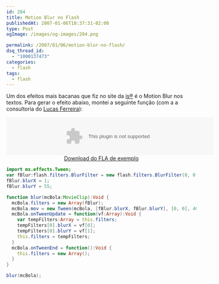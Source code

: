 ```yaml
---
id: 204
title: Motion Blur no Flash
publishedAt: 2007-01-06T18:37:31-02:00
type: Post
ogImage: /images/og-images/204.png

permalink: /2007/01/06/motion-blur-no-flash/
dsq_thread_id:
  - "1000137473"
categories:
  - flash
tags:
  - flash
---
```

Um dos efeitos mais bacanas que fiz no site da [is®](http://summer07.is.ind.br) é o Motion Blur nos textos. Para gerar o efeito abaixo, montei a seguinte função (com a a consultoria do [Lucas Ferreira](http://www.lucasferreira.com)):

<center>
  <object width="550" height="100" data="/wp-content/uploads/2007/01/motionblur.swf"></object>
  <br/>
  <a href="/wp-content/uploads/2007/01/motionblur.zip">Download do FLA de exemplo</a><br />
</center>

```actionscript
import mx.effects.Tween;  
var fBlur:flash.filters.BlurFilter = new flash.filters.BlurFilter(0, 0, 2);  
fBlur.blurX = 1;  
fBlur.blurY = 55;

function blur(mcBola:MovieClip):Void {  
  mcBola.filters = new Array(fBlur);  
  mcBola.mov = new Tween(mcBola, [fBlur.blurX, fBlur.blurY], [0, 0], 400);  
  mcBola.onTweenUpdate = function(vf:Array):Void {  
    var tempFilters:Array = this.filters;  
    tempFilters[0].blurX = vf[0];  
    tempFilters[0].blurY = vf[1];  
    this.filters = tempFilters;  
  }  
  mcBola.onTweenEnd = function():Void {
    this.filters = new Array();
  }  
}

blur(mcBola);
```
